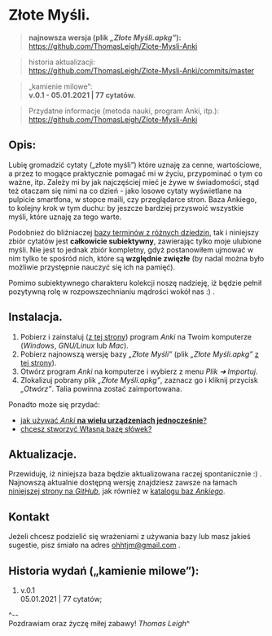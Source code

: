 Złote Myśli.
=======================

> **najnowsza wersja (plik *„Złote Myśli.apkg”*):**   
https://github.com/ThomasLeigh/Zlote-Mysli-Anki

> historia aktualizacji:   
https://github.com/ThomasLeigh/Zlote-Mysli-Anki/commits/master

> „kamienie milowe”:  
**v.0.1 - 05.01.2021 | 77 cytatów.**  

> Przydatne informacje (metoda nauki, program Anki, itp.):    
https://github.com/ThomasLeigh/Zlote-Mysli-Anki



## Opis:
Lubię gromadzić cytaty („złote myśli”) które uznaję za cenne, wartościowe, a przez to mogące praktycznie pomagać mi w życiu, przypominać o tym co ważne, itp. Zależy mi by jak najczęściej mieć je żywe w świadomości, stąd też otaczam się nimi na co dzień - jako losowe cytaty wyświetlane na pulpicie smartfona, w stopce maili, czy przeglądarce stron. Baza Ankiego, to kolejny krok w tym duchu: by jeszcze bardziej przyswoić wszystkie myśli, które uznaję za tego warte.

Podobnież do bliźniaczej 	[bazy terminów z różnych dziedzin][8], tak i niniejszy zbiór cytatów jest **całkowicie subiektywny**, zawierając tylko moje ulubione myśli. Nie jest to jednak zbiór kompletny, gdyż postanowiłem ujmować w nim tylko te spośród nich, które są **względnie zwięzłe** (by nadal można było możliwie przystępnie nauczyć się ich na pamięć).

Pomimo subiektywnego charakteru kolekcji noszę nadzieję, iż będzie pełnił pozytywną rolę w rozpowszechnianiu mądrości wokół nas :) .


## Instalacja.
1. Pobierz i zainstaluj ([z tej strony][7]) program *Anki* na Twoim komputerze (*Windows*, *GNU/Linux* lub *Mac*).
2. Pobierz najnowszą wersję bazy *„Złote Myśli”* (plik *„Złote Myśli.apkg”* [z tej strony][6]).
3. Otwórz program *Anki* na komputerze i wybierz z menu *Plik ➜ Importuj*.
4. Zlokalizuj pobrany plik *„Złote Myśli.apkg”*, zaznacz go i kliknij przycisk *„Otwórz”*. Talia powinna zostać zaimportowana.


Ponadto może się przydać:
- [jak używać *Anki* **na wielu urządzeniach jednocześnie**?][4]
- [chcesz stworzyć Własną bazę słówek?][4]


## Aktualizacje.
Przewiduję, iż niniejsza baza będzie aktualizowana raczej spontanicznie :) . Najnowszą aktualnie dostępną wersję znajdziesz zawsze na łamach [niniejszej strony na *GitHub*][6], jak również w [katalogu baz *Ankiego*][5].


## Kontakt
Jeżeli chcesz podzielić się wrażeniami z używania bazy lub masz jakieś sugestie, pisz śmiało na adres <ohhtjm@gmail.com> .


## Historia wydań („kamienie milowe”):
1. v.0.1  
05.01.2021 | 77 cytatów;



^--  
Pozdrawiam oraz życzę miłej zabawy!
*Thomas Leigh*^



[1]: http://thomascafepodcast.blogspot.com/2016/12/sposob-na-przyswajanie-nowego-sownictwa.html#post
	"Sposób na przyswajanie nowego słownictwa."

[2]: http://thomascafepodcast.blogspot.com/2016/12/co-najbardziej-pomaga-mi-w-nauce-jezyka.html#post
	"Co najbardziej pomaga Mi w nauce języka?"

[3]: http://moliumpodcast.blogspot.com/2015/11/molium-10-dolores-cannon-poszerzanie.html#post
	"O Ankim w audycji Molium."

[4]: http://moliumpodcast.blogspot.com/2015/10/poszerzaj-swoj-zasob-sownictwa-z-anki.html#post

[5]: https://ankiweb.net/shared/decks/Z%C5%82ote%20My%C5%9Bli
	
[6]: https://github.com/ThomasLeigh/Zlote-Mysli-Anki/raw/master/Z%C5%82ote%20My%C5%9Bli.apkg

[7]: https://apps.ankiweb.net#download

[8]: https://github.com/ThomasLeigh/PoszerzajSlownictwo
